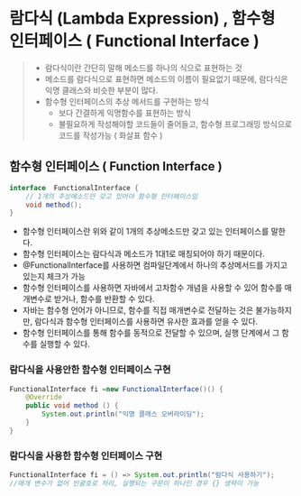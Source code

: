 # 람다식  (Lambda Expression) , 함수형 인터페이스 ( Functional Interface )

> - 람다식이란 간단히 말해 메소드를 하나의 식으로 표현하는 것
> - 메소드를 람다식으로 표현하면 메소드의 이름이 필요없기 때문에, 람다식은 익명 클래스와 비슷한 부분이 많다.
> - 함수형 인터페이스의 추상 메서드를 구현하는 방식
>   - 보다 간결하게 익명함수를 표현하는 방식
>   - 불필요하게 작성해야할 코드들이 줄어들고, 함수형 프로그래밍 방식으로 코드를 작성가능 ( 화살표 함수 )

## 함수형 인터페이스 ( Function Interface )
```java
interface  FunctionalInterface {
    // 1개의 추상메소드만 갖고 있어야 함수형 인터페이스임
    void method();
}
```
- 함수형 인터페이스란 위와 같이 1개의 추상메소드만 갖고 있는 인터페이스를 말한다.
- 함수형 인터페이스는 람다식과 메소드가 1대1로 매칭되어야 하기 때문이다.
- @FunctionalInterface를 사용하면 컴파일단계에서 하나의 추상메서드를 가지고 있는지 체크가 가능
- 함수형 인터페이스를 사용하면 자바에서 고차함수 개념을 사용할 수 있어 함수를 매개변수로 받거나, 함수를 반환할 수 있다.
- 자바는 함수형 언어가 아니므로, 함수를 직접 매개변수로 전달하는 것은 불가능하지만, 람다식과 함수형 인터페이스를 사용하면
유사한 효과를 얻을 수 있다.
- 함수형 인터페이스를 통해 함수를 동적으로 전달할 수 있으며, 실행 단계에서 그 함수를 실행할 수 있다.

### 람다식을 사용안한 함수형 인터페이스 구현
```java
FunctionalInterface fi =new FunctionalInterface()() {
    @Override
    public void method () {
        System.out.println("익명 클래스 오버라이딩");
    }
}
```

### 람다식을 사용한 함수형 인터페이스 구현
```java
FunctionalInterface fi = () => System.out.println("람다식 사용하기");
//매개 변수가 없어 빈괄호로 처리, 실행되는 구문이 하나인 경우 {} 생략이 가능
```
